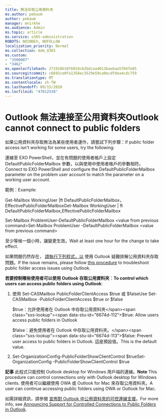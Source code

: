 ```yaml
---
title: 無法存取公用資料夾
ms.author: pebaum
author: pebaum
manager: mnirkhe
ms.audience: Admin
ms.topic: article
ms.service: o365-administration
ROBOTS: NOINDEX, NOFOLLOW
localization_priority: Normal
ms.collection: Adm_O365
ms.custom:
- "3500007"
- "3462"
ms.openlocfilehash: 272918b38f6019cb2bdcaa4013baebaa5f04fe85
ms.sourcegitcommit: c6692ce0fa1358ec3529e59ca0ecdfdea4cdc759
ms.translationtype: MT
ms.contentlocale: zh-TW
ms.lasthandoff: 09/15/2020
ms.locfileid: "47812538"
---
```

# <a name="outlook-cannot-connect-to-public-folders"></a><span data-ttu-id="6674d-102">Outlook 無法連接至公用資料夾</span><span class="sxs-lookup"><span data-stu-id="6674d-102">Outlook cannot connect to public folders</span></span>

<span data-ttu-id="6674d-103">如果公用資料夾存取無法為某些使用者運作，請嘗試下列步驟：</span><span class="sxs-lookup"><span data-stu-id="6674d-103">If public folder access isn't working for some users, try the following:</span></span>

<span data-ttu-id="6674d-104">連線至 EXO PowerShell，並在有問題的使用者帳戶上設定 DefaultPublicFolderMailbox 參數，以與使用中使用者帳戶的參數相符。</span><span class="sxs-lookup"><span data-stu-id="6674d-104">Connect to EXO PowerShell and configure the DefaultPublicFolderMailbox parameter on the problem user account to match the parameter on a working user account.</span></span>

<span data-ttu-id="6674d-105">範例：</span><span class="sxs-lookup"><span data-stu-id="6674d-105">Example:</span></span>

<span data-ttu-id="6674d-106">Get-Mailbox WorkingUser |ft DefaultPublicFolderMailbox，EffectivePublicFolderMailbox</span><span class="sxs-lookup"><span data-stu-id="6674d-106">Get-Mailbox WorkingUser | ft DefaultPublicFolderMailbox,EffectivePublicFolderMailbox</span></span>

<span data-ttu-id="6674d-107">Set-Mailbox ProblemUser-DefaultPublicFolderMailbox \<value from previous command></span><span class="sxs-lookup"><span data-stu-id="6674d-107">Set-Mailbox ProblemUser -DefaultPublicFolderMailbox \<value from previous command></span></span>

<span data-ttu-id="6674d-108">至少等候一個小時，讓變更生效。</span><span class="sxs-lookup"><span data-stu-id="6674d-108">Wait at least one hour for the change to take effect.</span></span>

<span data-ttu-id="6674d-109">如果問題仍然存在， [請執行下列程式，以](https://aka.ms/pfcte) 使用 Outlook 疑難排解公用資料夾存取問題。</span><span class="sxs-lookup"><span data-stu-id="6674d-109">If the issue remains, please follow [this procedure](https://aka.ms/pfcte) to troubleshoot public folder access issues using Outlook.</span></span>
 
<span data-ttu-id="6674d-110">**若要控制哪些使用者可以使用 Outlook 存取公用資料夾**：</span><span class="sxs-lookup"><span data-stu-id="6674d-110">**To control which users can access public folders using Outlook**:</span></span>

1.  <span data-ttu-id="6674d-111">使用 Set-CASMailbox <mailboxname> PublicFolderClientAccess $true 或 $false</span><span class="sxs-lookup"><span data-stu-id="6674d-111">Use Set-CASMailbox <mailboxname> -PublicFolderClientAccess $true or $false</span></span>  
      
    <span data-ttu-id="6674d-112">$true：允許使用者在 Outlook 中存取公用資料夾</span><span class="sxs-lookup"><span data-stu-id="6674d-112">$true: Allow users access public folders in Outlook</span></span>  
      
    <span data-ttu-id="6674d-113">$false：避免使用者在 Outlook 中存取公用資料夾。</span><span class="sxs-lookup"><span data-stu-id="6674d-113">$false: Prevent user access to public folders in Outlook.</span></span> <span data-ttu-id="6674d-114">這是預設值。</span><span class="sxs-lookup"><span data-stu-id="6674d-114">This is the default value.</span></span>  
        
2.  <span data-ttu-id="6674d-115">Set-OrganizationConfig-PublicFolderShowClientControl $true</span><span class="sxs-lookup"><span data-stu-id="6674d-115">Set-OrganizationConfig -PublicFolderShowClientControl $true</span></span>   
      
<span data-ttu-id="6674d-116">**記事** 此程式只能控制 Outlook desktop for Windows 用戶端的連線。</span><span class="sxs-lookup"><span data-stu-id="6674d-116">**Note** This procedure can control connections only with Outlook desktop for Windows clients.</span></span> <span data-ttu-id="6674d-117">使用者可以繼續使用 OWA 或 Outlook for Mac 來存取公用資料夾。</span><span class="sxs-lookup"><span data-stu-id="6674d-117">A user can continue accessing public folders using OWA or Outlook for Mac.</span></span>
 
<span data-ttu-id="6674d-118">如需詳細資訊，請參閱 [宣佈對 Outlook 中公用資料夾的可控連線支援](https://aka.ms/controlpf)。</span><span class="sxs-lookup"><span data-stu-id="6674d-118">For more info, see [Announcing Support for Controlled Connections to Public Folders in Outlook](https://aka.ms/controlpf).</span></span>